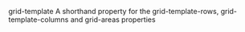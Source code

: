 grid-template
    A shorthand property for the grid-template-rows, grid-template-columns 
    and grid-areas properties
